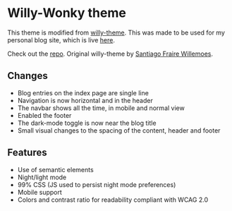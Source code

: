# Willy-Wonky theme

This theme is modified from [willy-theme](https://github.com/getnikola/nikola-themes/tree/master/v8/willy-theme). This was made to be used for my personal blog site, which is live [here]().

Check out the [repo](https://github.com/Woile/willy-theme). 
Original willy-theme by [Santiago Fraire Willemoes](https://woile.dev/).

## Changes
- Blog entries on the index page are single line
- Navigation is now horizontal and in the header
- The navbar shows all the time, in mobile and normal view
- Enabled the footer
- The dark-mode toggle is now near the blog title
- Small visual changes to the spacing of the content, header and footer

## Features

- Use of semantic elements
- Night/light mode
- 99% CSS (JS used to persist night mode preferences)
- Mobile support
- Colors and contrast ratio for readability compliant with WCAG 2.0


